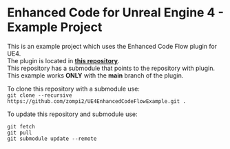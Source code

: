 # Enhanced Code for Unreal Engine 4 - Example Project

This is an example project which uses the Enhanced Code Flow plugin for UE4.  
The plugin is located in **[this repository](https://github.com/zompi2/UE4EnhancedCodeFlow)**.  
This repository has a submodule that points to the repository with plugin.  
This example works **ONLY** with the **main** branch of the plugin.

To clone this repository with a submodule use:  
`git clone --recursive https://github.com/zompi2/UE4EnhancedCodeFlowExample.git .`

To update this repository and submodule use:
```
git fetch
git pull
git submodule update --remote
```